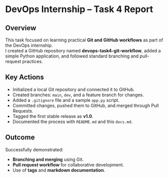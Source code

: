 # DevOps Internship – Task 4 Report

## Overview
This task focused on learning practical **Git and GitHub workflows** as part of the DevOps internship.  
I created a GitHub repository named **devops-task4-git-workflow**, added a simple Python application, and followed standard branching and pull-request practices.

## Key Actions
- Initialized a local Git repository and connected it to GitHub.  
- Created branches: `main`, `dev`, and a feature branch for changes.  
- Added a `.gitignore` file and a sample `app.py` script.  
- Committed changes, pushed them to GitHub, and merged through Pull Requests.  
- Tagged the first stable release as **v1.0**.  
- Documented the process with `README.md` and this `docs.md`.

## Outcome
Successfully demonstrated:
- **Branching and merging** using Git.
- **Pull request workflow** for collaborative development.
- Use of **tags** and **markdown documentation**.

